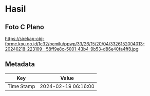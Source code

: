 # Hasil

## Foto C Plano

https://sirekap-obj-formc.kpu.go.id/1c32/pemilu/ppwp/33/26/15/20/04/3326152004013-20240218-223109--58ff9e8c-5001-43b4-9b53-d86e40fa4ff8.jpg


## Metadata

| Key        | Value               |
| ---------- | ------------------- |
| Time Stamp | 2024-02-19 06:16:00 |



